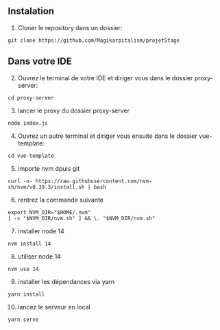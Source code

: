 ## Instalation 

1. Cloner le repository dans un dossier:
```shell
git clone https://github.com/Magikarpitalism/projetStage
```

## Dans votre IDE

2. Ouvrez le terminal de votre IDE et diriger vous dans le dossier proxy-server:
```shell
cd proxy-server
```

3. lancer le proxy du dossier proxy-server
```shell
node index.js
```

4. Ouvrez un autre terminal et diriger vous ensuite dans le dossier vue-template:
```shell
cd vue-template
```

5. importe nvm dpuis git
```shell
curl -o- https://raw.githubusercontent.com/nvm-sh/nvm/v0.39.3/install.sh | bash
```

6. rentrez la commande suivante
```shell
export NVM_DIR="$HOME/.nvm"
[ -s "$NVM_DIR/nvm.sh" ] && \. "$NVM_DIR/nvm.sh"
```

7. installer node 14
```shell
nvm install 14
```

8. utiliser node 14
```shell
nvm use 14
```

9. installer les dépendances via yarn
```shell
yarn install
```

10. lancez le serveur en local
```shell
yarn serve
```
